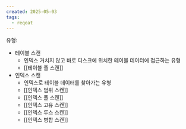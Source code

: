 ```yaml
---
created: 2025-05-03
tags:
  - reqeat
---
```

유형:
- 테이블 스캔
	- 인덱스 거치지 않고 바로 디스크에 위치한 테이블 데이터에 접근하는 유형
	- [[테이블 풀 스캔]]
- 인덱스 스캔
	- 인덱스로 테이블 데이터를 찾아가는 유형
	- [[인덱스 범위 스캔]]
	- [[인덱스 풀 스캔]]
	- [[인덱스 고유 스캔]]
	- [[인덱스 루스 스캔]]
	- [[인덱스 병합 스캔]]